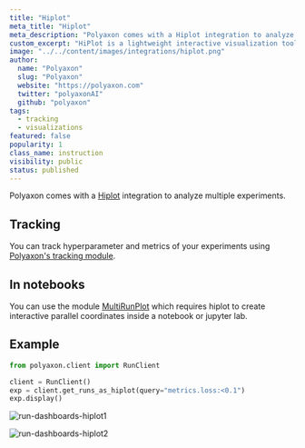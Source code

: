 ```yaml
---
title: "Hiplot"
meta_title: "Hiplot"
meta_description: "Polyaxon comes with a Hiplot integration to analyze multiple experiments."
custom_excerpt: "HiPlot is a lightweight interactive visualization tool to help AI researchers discover correlations and patterns in high-dimensional data using parallel plots and other graphical ways to represent information."
image: "../../content/images/integrations/hiplot.png"
author:
  name: "Polyaxon"
  slug: "Polyaxon"
  website: "https://polyaxon.com"
  twitter: "polyaxonAI"
  github: "polyaxon"
tags:
  - tracking
  - visualizations
featured: false
popularity: 1
class_name: instruction
visibility: public
status: published
---
```


Polyaxon comes with a [Hiplot](https://facebookresearch.github.io/hiplot/index.html) integration to analyze multiple experiments.

## Tracking

You can track hyperparameter and metrics of your experiments using [Polyaxon's tracking module](/docs/experimentation/tracking/module).

## In notebooks

You can use the module [MultiRunPlot](/docs/experimentation/visualizations/programmatic/#hiplot) which requires hiplot to create interactive parallel coordinates inside a notebook or jupyter lab.

## Example

```python
from polyaxon.client import RunClient

client = RunClient()
exp = client.get_runs_as_hiplot(query="metrics.loss:<0.1")
exp.display()
```

![run-dashboards-hiplot1](../../content/images/dashboard/runs/programmatic-hiplot1.png)

![run-dashboards-hiplot2](../../content/images/dashboard/runs/programmatic-hiplot2.png)
